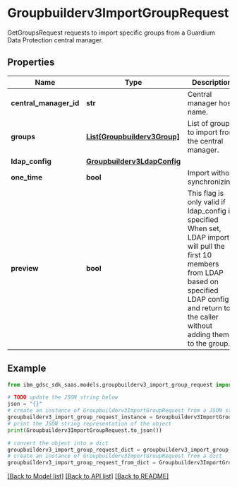 # Groupbuilderv3ImportGroupRequest

GetGroupsRequest requests to import specific groups from a Guardium Data Protection central manager.

## Properties

Name | Type | Description | Notes
------------ | ------------- | ------------- | -------------
**central_manager_id** | **str** | Central manager host name. | [optional] 
**groups** | [**List[Groupbuilderv3Group]**](Groupbuilderv3Group.md) | List of groups to import from the central manager. | [optional] 
**ldap_config** | [**Groupbuilderv3LdapConfig**](Groupbuilderv3LdapConfig.md) |  | [optional] 
**one_time** | **bool** | Import without synchronizing. | [optional] 
**preview** | **bool** | This flag is only valid if ldap_config is specified When set, LDAP import will pull the first 10 members from LDAP based on specified  LDAP config and return to the caller without adding them to the group. | [optional] 

## Example

```python
from ibm_gdsc_sdk_saas.models.groupbuilderv3_import_group_request import Groupbuilderv3ImportGroupRequest

# TODO update the JSON string below
json = "{}"
# create an instance of Groupbuilderv3ImportGroupRequest from a JSON string
groupbuilderv3_import_group_request_instance = Groupbuilderv3ImportGroupRequest.from_json(json)
# print the JSON string representation of the object
print(Groupbuilderv3ImportGroupRequest.to_json())

# convert the object into a dict
groupbuilderv3_import_group_request_dict = groupbuilderv3_import_group_request_instance.to_dict()
# create an instance of Groupbuilderv3ImportGroupRequest from a dict
groupbuilderv3_import_group_request_from_dict = Groupbuilderv3ImportGroupRequest.from_dict(groupbuilderv3_import_group_request_dict)
```
[[Back to Model list]](../README.md#documentation-for-models) [[Back to API list]](../README.md#documentation-for-api-endpoints) [[Back to README]](../README.md)


